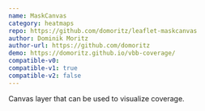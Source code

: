 ```yaml
---
name: MaskCanvas
category: heatmaps
repo: https://github.com/domoritz/leaflet-maskcanvas
author: Dominik Moritz
author-url: https://github.com/domoritz
demo: https://domoritz.github.io/vbb-coverage/
compatible-v0:
compatible-v1: true
compatible-v2: false
---
```


Canvas layer that can be used to visualize coverage.
